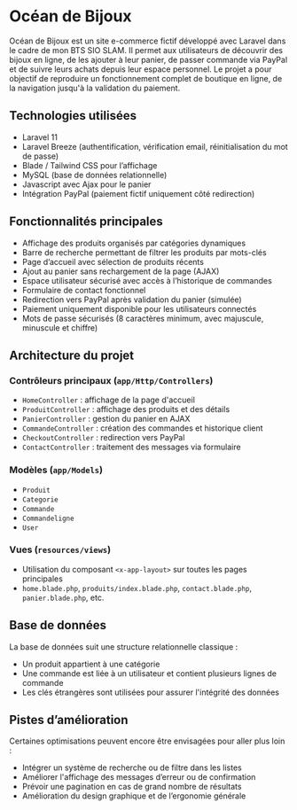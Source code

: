 # Océan de Bijoux

Océan de Bijoux est un site e-commerce fictif développé avec Laravel dans le cadre de mon BTS SIO SLAM. Il permet aux utilisateurs de découvrir des bijoux en ligne, de les ajouter à leur panier, de passer commande via PayPal et de suivre leurs achats depuis leur espace personnel. Le projet a pour objectif de reproduire un fonctionnement complet de boutique en ligne, de la navigation jusqu'à la validation du paiement.

## Technologies utilisées

- Laravel 11  
- Laravel Breeze (authentification, vérification email, réinitialisation du mot de passe)  
- Blade / Tailwind CSS pour l’affichage  
- MySQL (base de données relationnelle)  
- Javascript avec Ajax pour le panier  
- Intégration PayPal (paiement fictif uniquement côté redirection)

## Fonctionnalités principales

- Affichage des produits organisés par catégories dynamiques  
- Barre de recherche permettant de filtrer les produits par mots-clés  
- Page d’accueil avec sélection de produits récents  
- Ajout au panier sans rechargement de la page (AJAX)  
- Espace utilisateur sécurisé avec accès à l’historique de commandes  
- Formulaire de contact fonctionnel  
- Redirection vers PayPal après validation du panier (simulée)  
- Paiement uniquement disponible pour les utilisateurs connectés  
- Mots de passe sécurisés (8 caractères minimum, avec majuscule, minuscule et chiffre)

## Architecture du projet

### Contrôleurs principaux (`app/Http/Controllers`)

- `HomeController` : affichage de la page d'accueil  
- `ProduitController` : affichage des produits et des détails  
- `PanierController` : gestion du panier en AJAX  
- `CommandeController` : création des commandes et historique client  
- `CheckoutController` : redirection vers PayPal  
- `ContactController` : traitement des messages via formulaire

### Modèles (`app/Models`)

- `Produit`  
- `Categorie`  
- `Commande`  
- `Commandeligne`  
- `User`

### Vues (`resources/views`)

- Utilisation du composant `<x-app-layout>` sur toutes les pages principales  
- `home.blade.php`, `produits/index.blade.php`, `contact.blade.php`, `panier.blade.php`, etc.

## Base de données

La base de données suit une structure relationnelle classique :
- Un produit appartient à une catégorie  
- Une commande est liée à un utilisateur et contient plusieurs lignes de commande  
- Les clés étrangères sont utilisées pour assurer l'intégrité des données  

## Pistes d’amélioration

Certaines optimisations peuvent encore être envisagées pour aller plus loin :

- Intégrer un système de recherche ou de filtre dans les listes  
- Améliorer l'affichage des messages d’erreur ou de confirmation  
- Prévoir une pagination en cas de grand nombre de résultats  
- Amélioration du design graphique et de l’ergonomie générale

